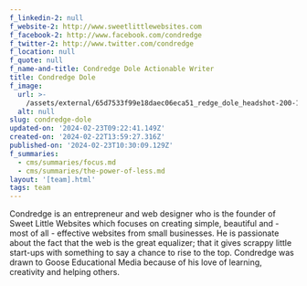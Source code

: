 ```yaml
---
f_linkedin-2: null
f_website-2: http://www.sweetlittlewebsites.com
f_facebook-2: http://www.facebook.com/condredge
f_twitter-2: http://www.twitter.com/condredge
f_location: null
f_quote: null
f_name-and-title: Condredge Dole Actionable Writer
title: Condredge Dole
f_image:
  url: >-
    /assets/external/65d7533f99e18daec06eca51_redge_dole_headshot-200-180x220.jpeg
  alt: null
slug: condredge-dole
updated-on: '2024-02-23T09:22:41.149Z'
created-on: '2024-02-22T13:59:27.316Z'
published-on: '2024-02-23T10:30:09.129Z'
f_summaries:
  - cms/summaries/focus.md
  - cms/summaries/the-power-of-less.md
layout: '[team].html'
tags: team
---
```


Condredge is an entrepreneur and web designer who is the founder of Sweet Little Websites which focuses on creating simple, beautiful and - most of all - effective websites from small businesses. He is passionate about the fact that the web is the great equalizer; that it gives scrappy little start-ups with something to say a chance to rise to the top. Condredge was drawn to Goose Educational Media because of his love of learning, creativity and helping others.
